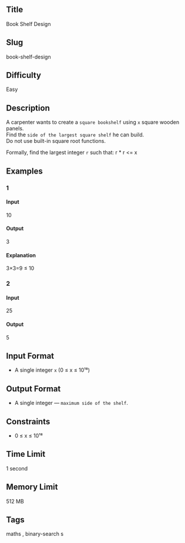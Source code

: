 ## Title

Book Shelf Design

## Slug

book-shelf-design

## Difficulty

Easy

## Description

A carpenter wants to create a `square bookshelf` using `x` square wooden panels.  
Find the `side of the largest square shelf` he can build.  
Do not use built-in square root functions.

Formally, find the largest integer `r` such that: r * r <= x

## Examples

### 1

#### Input

10

#### Output
3

#### Explanation
3×3=9 ≤ 10  

### 2

#### Input

25 

#### Output

5

## Input Format  

- A single integer `x` (0 ≤ x ≤ 10¹⁸)  

## Output Format  

- A single integer — `maximum side of the shelf`.  

## Constraints  

- 0 ≤ x ≤ 10¹⁸ 

## Time Limit

1 second

## Memory Limit

512 MB

## Tags

maths , binary-search
s